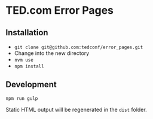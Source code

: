 # TED.com Error Pages

## Installation

* `git clone git@github.com:tedconf/error_pages.git`
* Change into the new directory
* `nvm use`
* `npm install`

## Development

```
npm run gulp
```

Static HTML output will be regenerated in the `dist` folder.
